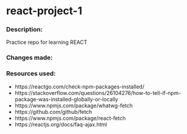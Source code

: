 # react-project-1
<h3>Description: </h3>
Practice repo for learning REACT 

<h3>Changes made: </h3>
<ul>

</ul>

<h3>Resources used: </h3>
<ul>
<li>https://reactgo.com/check-npm-packages-installed/</li>
<li>https://stackoverflow.com/questions/26104276/how-to-tell-if-npm-package-was-installed-globally-or-locally</li>
<li>https://www.npmjs.com/package/whatwg-fetch</li>
<li>https://github.com/github/fetch</li>
<li>https://www.npmjs.com/package/react-fetch</li>
<li>https://reactjs.org/docs/faq-ajax.html</li>
</ul>